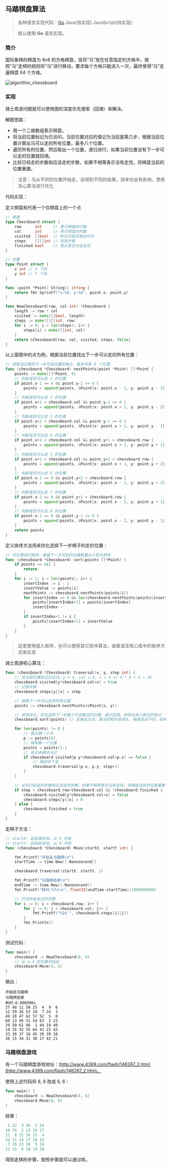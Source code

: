 ## 马踏棋盘算法

>各种语言实现代码：[Go](./golang/algorithm/horsetreads)   Java(待实现)   JavaScript(待实现)
>
>默认使用 **Go** 语言实现。

### 简介

国际象棋的棋盘为 8x8 的方格棋盘，现将“马”放在任意指定的方格中，按照“马”走棋的规则将“马”进行移动，要求每个方格只能进入一次，最终使得“马”走遍棋盘 64 个方格。

![algorithm_chessboard](https://code-mcx.github.io/static-resource/datastructure-algorithm/images/algorithm_chessboard.png)

### 实现

骑士周游问题就可以使用图的深度优先搜索（回溯）来解决。

解题思路：

* 用一个二维数组表示棋盘。
* 将当前位置标记为已访问，当前位置对应的值记为当前是第几步，根据当前位置计算出马可以走的所有位置，最多八个位置。
* 遍历所有的位置，然后取出一个位置，递归进行，如果当前位置没有下一步可以走的位置就回溯。
* 比较已经走的步数和应该走的步数，如果不相等表示没有走完，将棋盘当前的位置重置。

> 注意：马从不同的位置开始走，会得到不同的结果，效率也会有影响，使用贪心算法进行优化

代码实现：

定义棋盘和代表一个位棋盘上的一个点

```go
// 棋盘
type Chessboard struct {
    row      int     // 表示棋盘的行数
    col      int     // 表示棋盘的列数
    visited  []bool  // 标记点是否被访问过
    steps    [][]int // 存放步数
    finished bool    // 表示是否已经走完
}

// 位置
type Point struct {
    x int // X 下标
    y int // Y 下标
}

func (point *Point) String() string {
    return fmt.Sprintf("x:%d, y:%d", point.x, point.y)
}

func NewChessboard(row, col int) *Chessboard {
    length := row * col
    visited := make([]bool, length)
    steps := make([][]int, row)
    for i := 0; i < len(steps); i++ {
        steps[i] = make([]int, col)
    }
    return &Chessboard{row, col, visited, steps, false}
}
```

以上面图中的点为例，根据当前位置找出下一步可以走的所有位置：

```go
// 获取当位置的下一步可走位置的集合，最多可有 8 个位置
func (chessboard *Chessboard) nextPoints(point *Point) []*Point {
    points := make([]*Point, 0)
    // 判断是否可以走 1 的位置
    if point.x-1 >= 0 && point.y-2 >= 0 {
        points = append(points, &Point{x: point.x - 1, y: point.y - 2})
    }
    // 判断是否可以走 2 的位置
    if point.x+1 < chessboard.col && point.y-2 >= 0 {
        points = append(points, &Point{x: point.x + 1, y: point.y - 2})
    }
    // 判断是否可以走 3 的位置
    if point.x+2 < chessboard.col && point.y-1 >= 0 {
        points = append(points, &Point{x: point.x + 2, y: point.y - 1})
    }
    // 判断是否可以走 4 的位置
    if point.x+2 < chessboard.col && point.y+1 < chessboard.row {
        points = append(points, &Point{x: point.x + 2, y: point.y + 1})
    }
    // 判断是否可以走 5 的位置
    if point.x+1 < chessboard.col && point.y+2 < chessboard.row {
        points = append(points, &Point{x: point.x + 1, y: point.y + 2})
    }
    // 判断是否可以走 6 的位置
    if point.x-1 >= 0 && point.y+2 < chessboard.row {
        points = append(points, &Point{x: point.x - 1, y: point.y + 2})
    }
    // 判断是否可以走 7 的位置
    if point.x-2 >= 0 && point.y+1 < chessboard.row {
        points = append(points, &Point{x: point.x - 2, y: point.y + 1})
    }
    // 判断是否可以走 8 的位置
    if point.x-2 >= 0 && point.y-1 >= 0 {
        points = append(points, &Point{x: point.x - 2, y: point.y - 1})
    }
    return points
}
```

定义排序方法用来优化选择下一步棋子的走的位置：

```go
// 对位置进行排序，根据下一步可走的位置数量从小到大排序
func (chessboard *Chessboard) sort(points []*Point) {
    if points == nil {
        return
    }
    for i := 1; i < len(points); i++ {
        insertIndex := i - 1
        insertValue := points[i]
        nextPoints := chessboard.nextPoints(points[i])
        for insertIndex >= 0 && len(chessboard.nextPoints(points[insertIndex])) > len(nextPoints) {
            points[insertIndex+1] = points[insertIndex]
            insertIndex--
        }
        if insertIndex+1 != i {
            points[insertIndex+1] = insertValue
        }
    }
}
```

> 这里使用插入排序，也可以使用其它排序算法，或者语言核心库中的排序方式来实现

骑士周游核心算法：

```go
func (chessboard *Chessboard) traversal(x, y, step int) {
    // 将当前位置标记已访问。y = 4, col = 8, x = 4 => 4 * 8 + 4 = 36
    chessboard.visited[y*chessboard.col+x] = true
    // 记录步数
    chessboard.steps[y][x] = step

    // 获取下一步可以走的所有位置
    points := chessboard.nextPoints(&Point{x, y})

    // 排序优化，优先选择下一步最少可走数目的位置，减少回溯，体现出贪心算法的特点
    chessboard.sort(points) // 去掉此方法，算法的耗时会很久，根据走法不同，结果也会不同

    for len(points) != 0 {
        // 取出第一个点
        p := points[0]
        // 移除第一个位置
        points = points[1:]
        // 该点未被访问过
        if chessboard.visited[p.y*chessboard.col+p.x] == false {
            // 继续往下走
            chessboard.traversal(p.x, p.y, step+1)
        }
    }

    // 比较已经走的步数和应该走的步数，如果不相等表示没有走完，将棋盘当前的位置重置
    if step < chessboard.row*chessboard.col && !chessboard.finished {
        chessboard.visited[y*chessboard.col+x] = false
        chessboard.steps[y][x] = 0
    } else {
        chessboard.finished = true
    }
}
```

走棋子方法：

```go
// startX: 起始横坐标。从 0 开始
// startY: 起始纵坐标。从 0 开始
func (chessboard *Chessboard) Move(startX, startY int) {

    fmt.Printf("开始走马踏棋\n")
    startTime := time.Now().Nanosecond()

    chessboard.traversal(startX, startY, 1)

    fmt.Printf("马踏棋结束\n")
    endTime := time.Now().Nanosecond()
    fmt.Printf("耗时:%fs\n", float32(endTime-startTime)/1000000000)

    // 打印所有走过的步数
    for i := 0; i < chessboard.row; i++ {
        for j := 0; j < chessboard.col; j++ {
            fmt.Printf("%2d ", chessboard.steps[i][j])
        }
        fmt.Println()
    }
}
```

测试代码：

```go
func main() {
    chessboard := NewChessboard(8, 8)
    // 从 4,4 的位置开始走
    chessboard.Move(4, 4)
}
```

输出：

```
开始走马踏棋
马踏棋结束
耗时:0.000998s
27 48 11 58 25  4  9  6
12 59 26 53 10  7 24  3
49 28 47 62 57 52  5  8
60 13 56 51 54 63  2 23
29 50 61 46  1 44 19 40
14 35 32 55 64 41 22 43
33 30 37 16 45 20 39 18
36 15 34 31 38 17 42 21
```

### 马踏棋盘游戏

有一个马踏棋盘游戏地址：[http://www.4399.com/flash/146267_2.htm](http://www.4399.com/flash/146267_2.htm)。

使用上述代码将 8, 8 改成 6, 6：

```go
func main() {
    chessboard := NewChessboard(6, 6)
    chessboard.Move(0, 0)
}
```

结果：

```go
 1 22  9 26  3 24
10 35  2 23 16 27
21  8 31 36 25  4
32 11 34 17 28 15
 7 20 13 30  5 18
12 33  6 19 14 29
```

得到走棋的步骤，按照步骤就可以通过啦。